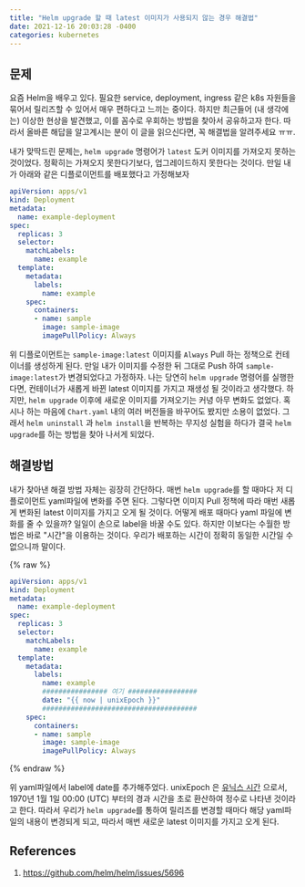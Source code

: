 ```yaml
---
title: "Helm upgrade 할 때 latest 이미지가 사용되지 않는 경우 해결법"
date: 2021-12-16 20:03:28 -0400
categories: kubernetes
---
```


<script type="text/x-mathjax-config">
MathJax.Hub.Config({
    displayAlign: "left"
});
</script>

## 문제 ##

요즘 Helm을 배우고 있다.
필요한 service, deployment, ingress 같은 k8s 자원들을 묶어서 릴리즈할 수 있어서 매우 편하다고 느끼는 중이다.
하지만 최근들어 (내 생각에는) 이상한 현상을 발견했고, 이를 꼼수로 우회하는 방법을 찾아서 공유하고자 한다.
따라서 올바른 해답을 알고계시는 분이 이 글을 읽으신다면, 꼭 해결법을 알려주세요 ㅠㅠ.

내가 맞딱드린 문제는, `helm upgrade` 명령어가 `latest` 도커 이미지를 가져오지 못하는 것이었다.
정확히는 가져오지 못한다기보다, 업그레이드하지 못한다는 것이다.
만일 내가 아래와 같은 디플로이먼트를 배포했다고 가정해보자

```yaml
apiVersion: apps/v1
kind: Deployment
metadata:
  name: example-deployment
spec:
  replicas: 3
  selector:
    matchLabels:
      name: example
  template:
    metadata:
      labels:
        name: example
    spec:
      containers:
      - name: sample
        image: sample-image
        imagePullPolicy: Always
```

위 디플로이먼트는 `sample-image:latest` 이미지를 `Always` Pull 하는 정책으로 컨테이너를 생성하게 된다.
만일 내가 이미지를 수정한 뒤 그대로 Push 하여 `sample-image:latest`가 변경되었다고 가정하자.
나는 당연히 `helm upgrade` 명령어를 실행한다면, 컨테이너가 새롭게 바뀐 latest 이미지를 가지고 재생성 될 것이라고 생각했다.
하지만, `helm upgrade` 이후에 새로운 이미지를 가져오기는 커녕 아무 변화도 없었다.
혹시나 하는 마음에 `Chart.yaml` 내의 여러 버전들을 바꾸어도 봤지만 소용이 없었다.
그래서 `helm uninstall` 과 `helm install`을 반복하는 무지성 실험을 하다가 결국 `helm upgrade`를 하는 방법을 찾아 나서게 되었다.

## 해결방법 ##

내가 찾아낸 해결 방법 자체는 굉장히 간단하다.
매번 `helm upgrade`를 할 때마다 저 디플로이먼트 yaml파일에 변화를 주면 된다.
그렇다면 이미지 Pull 정책에 따라 매번 새롭게 변화된 latest 이미지를 가지고 오게 될 것이다.
어떻게 배포 때마다 yaml 파일에 변화를 줄 수 있을까?
일일이 손으로 label을 바꿀 수도 있다.
하지만 이보다는 수월한 방법은 바로 "시간"을 이용하는 것이다.
우리가 배포하는 시간이 정확히 동일한 시간일 수 없으니까 말이다.

{% raw %}
```yaml
apiVersion: apps/v1
kind: Deployment
metadata:
  name: example-deployment
spec:
  replicas: 3
  selector:
    matchLabels:
      name: example
  template:
    metadata:
      labels:
        name: example
        ################ 여기 #################
        date: "{{ now | unixEpoch }}"
        ######################################
    spec:
      containers:
      - name: sample
        image: sample-image
        imagePullPolicy: Always
```
{% endraw %}

위 yaml파일에서 label에 date를 추가해주었다.
unixEpoch 은 [유닉스 시간](https://ko.wikipedia.org/wiki/%EC%9C%A0%EB%8B%89%EC%8A%A4_%EC%8B%9C%EA%B0%84) 으로서, 1970년 1월 1일 00:00 (UTC) 부터의 경과 시간을 초로 환산하여 정수로 나타낸 것이라고 한다.
따라서 우리가 `helm upgrade`를 통하여 릴리즈를 변경할 때마다 해당 yaml파일의 내용이 변경되게 되고, 따라서 매번 새로운 latest 이미지를 가지고 오게 된다.

## References ##

1. https://github.com/helm/helm/issues/5696